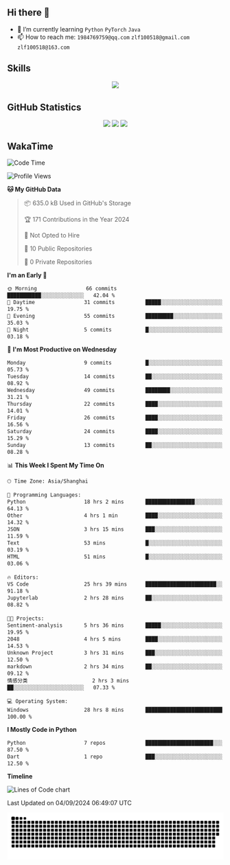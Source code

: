 ## Hi there 👋

- 🌱 I’m currently learning `Python` `PyTorch` `Java`
- 📫 How to reach me: `1984769759@qq.com` `zlf100518@gmail.com` `zlf100518@163.com`

## Skills
<div align="center"> <img src="https://skillicons.dev/icons?i=python,linux,git,github,html,css,js" /> </div>

## GitHub Statistics

<div align="center">
  <img src="https://github-readme-stats.vercel.app/api?username=mrcchenfeng&show_icons=true&theme=tokyonight" />
  <img src="https://github-readme-stats.vercel.app/api/top-langs/?username=mrcchenfeng&show_icons=true&theme=tokyonight" />
  <img src="https://github-readme-activity-graph.vercel.app/graph?username=mrcchenfeng&theme=xcode" />
</div>

## WakaTime

<!--START_SECTION:waka-->
![Code Time](http://img.shields.io/badge/Code%20Time-81%20hrs%2020%20mins-blue)

![Profile Views](http://img.shields.io/badge/Profile%20Views-2-blue)

**🐱 My GitHub Data** 

> 📦 635.0 kB Used in GitHub's Storage 
 > 
> 🏆 171 Contributions in the Year 2024
 > 
> 🚫 Not Opted to Hire
 > 
> 📜 10 Public Repositories 
 > 
> 🔑 0 Private Repositories 
 > 
**I'm an Early 🐤** 

```text
🌞 Morning                66 commits          ███████████░░░░░░░░░░░░░░   42.04 % 
🌆 Daytime                31 commits          █████░░░░░░░░░░░░░░░░░░░░   19.75 % 
🌃 Evening                55 commits          █████████░░░░░░░░░░░░░░░░   35.03 % 
🌙 Night                  5 commits           █░░░░░░░░░░░░░░░░░░░░░░░░   03.18 % 
```
📅 **I'm Most Productive on Wednesday** 

```text
Monday                   9 commits           █░░░░░░░░░░░░░░░░░░░░░░░░   05.73 % 
Tuesday                  14 commits          ██░░░░░░░░░░░░░░░░░░░░░░░   08.92 % 
Wednesday                49 commits          ████████░░░░░░░░░░░░░░░░░   31.21 % 
Thursday                 22 commits          ████░░░░░░░░░░░░░░░░░░░░░   14.01 % 
Friday                   26 commits          ████░░░░░░░░░░░░░░░░░░░░░   16.56 % 
Saturday                 24 commits          ████░░░░░░░░░░░░░░░░░░░░░   15.29 % 
Sunday                   13 commits          ██░░░░░░░░░░░░░░░░░░░░░░░   08.28 % 
```


📊 **This Week I Spent My Time On** 

```text
🕑︎ Time Zone: Asia/Shanghai

💬 Programming Languages: 
Python                   18 hrs 2 mins       ████████████████░░░░░░░░░   64.13 % 
Other                    4 hrs 1 min         ████░░░░░░░░░░░░░░░░░░░░░   14.32 % 
JSON                     3 hrs 15 mins       ███░░░░░░░░░░░░░░░░░░░░░░   11.59 % 
Text                     53 mins             █░░░░░░░░░░░░░░░░░░░░░░░░   03.19 % 
HTML                     51 mins             █░░░░░░░░░░░░░░░░░░░░░░░░   03.06 % 

🔥 Editors: 
VS Code                  25 hrs 39 mins      ███████████████████████░░   91.18 % 
Jupyterlab               2 hrs 28 mins       ██░░░░░░░░░░░░░░░░░░░░░░░   08.82 % 

🐱‍💻 Projects: 
Sentiment-analysis       5 hrs 36 mins       █████░░░░░░░░░░░░░░░░░░░░   19.95 % 
2048                     4 hrs 5 mins        ████░░░░░░░░░░░░░░░░░░░░░   14.53 % 
Unknown Project          3 hrs 31 mins       ███░░░░░░░░░░░░░░░░░░░░░░   12.50 % 
markdown                 2 hrs 34 mins       ██░░░░░░░░░░░░░░░░░░░░░░░   09.12 % 
情感分类                     2 hrs 3 mins        ██░░░░░░░░░░░░░░░░░░░░░░░   07.33 % 

💻 Operating System: 
Windows                  28 hrs 8 mins       █████████████████████████   100.00 % 
```

**I Mostly Code in Python** 

```text
Python                   7 repos             ██████████████████████░░░   87.50 % 
Dart                     1 repo              ███░░░░░░░░░░░░░░░░░░░░░░   12.50 % 
```



**Timeline**

![Lines of Code chart](https://raw.githubusercontent.com/mrcchenfeng/mrcchenfeng/main/assets/bar_graph.png)


 Last Updated on 04/09/2024 06:49:07 UTC
<!--END_SECTION:waka-->

<div align="center"><img src="./assets/github-snake-dark.svg" /></div>
